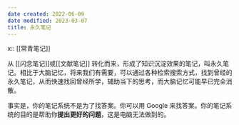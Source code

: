```yaml
---
date created: 2022-06-09
date modified: 2023-03-07
title: 永久笔记
---
```


x:: [[常青笔记]]

从 [[闪念笔记]]或[[文献笔记]] 转化而来，形成了知识沉淀效果的笔记，叫永久笔记。相比于大脑记忆，将来我们有需要，可以通过各种检索搜索方式，找到曾经的永久笔记，从而快速找回曾经所学，辅助当下的思考，而大脑记忆可能早已完全消散。

事实是，你的笔记系统不是为了找答案。你可以用 Google 来找答案。你的笔记系统的目的是帮助你**提出更好的问题**，这是电脑无法做到的。
